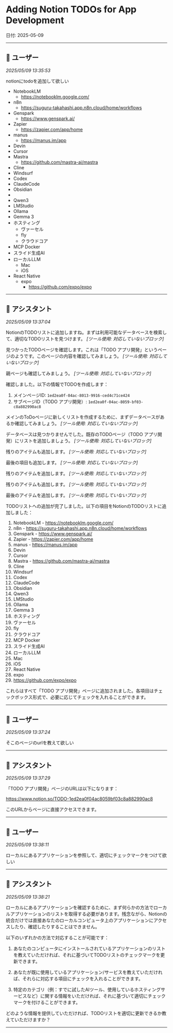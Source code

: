 # Adding Notion TODOs for App Development

日付: 2025-05-09

---

## 👤 ユーザー
*2025/05/09 13:35:53*

notionにtodoを追加して欲しい

* NotebookLM
   * https://notebooklm.google.com/
* n8n
   * https://suguru-takahashi.app.n8n.cloud/home/workflows
* Genspark
   * https://www.genspark.ai/
* Zapier
   * https://zapier.com/app/home
* manus
   * https://manus.im/app
* Devin
* Cursor
* Mastra
   * https://github.com/mastra-ai/mastra
* Cline
* Windsurf
* Codex
* ClaudeCode
* Obsidian
* 
* Qwen3
* LMStudio
* Ollama
* Gemma 3
* ホスティング
   * ヴァーセル
   * fly
   * クラウドコア
* MCP Docker
* スライド生成AI
* ローカルLLM
   * Mac
   * iOS
* React Native
   * expo
      * https://github.com/expo/expo

---

## 🤖 アシスタント
*2025/05/09 13:37:04*

NotionのTODOリストに追加しますね。まずは利用可能なデータベースを検索して、適切なTODOリストを見つけます。
*[ツール使用: 対応していないブロック]*



見つかったTODOページを確認します。これは「TODO アプリ開発」というページのようです。このページの内容を確認してみましょう。
*[ツール使用: 対応していないブロック]*



親ページも確認してみましょう。
*[ツール使用: 対応していないブロック]*



確認しました。以下の情報でTODOを作成します：

1. メインページID: `1ed2ea0f-04ac-8013-9916-ced4c71ce424`
2. サブページID（TODO アプリ開発）: `1ed2ea0f-04ac-8059-bf03-c8a882990ac8`

メインのToDoページに新しくリストを作成するために、まずデータベースがあるか確認してみましょう。
*[ツール使用: 対応していないブロック]*



データベースは見つかりませんでした。既存のTODOページ（TODO アプリ開発）にリストを追加しましょう。
*[ツール使用: 対応していないブロック]*



残りのアイテムも追加します。
*[ツール使用: 対応していないブロック]*



最後の項目も追加します。
*[ツール使用: 対応していないブロック]*



残りのアイテムを追加します。
*[ツール使用: 対応していないブロック]*



残りのアイテムも追加します。
*[ツール使用: 対応していないブロック]*



最後のアイテムを追加します。
*[ツール使用: 対応していないブロック]*



TODOリストへの追加が完了しました。以下の項目をNotionのTODOリストに追加しました：

1. NotebookLM - https://notebooklm.google.com/
2. n8n - https://suguru-takahashi.app.n8n.cloud/home/workflows
3. Genspark - https://www.genspark.ai/
4. Zapier - https://zapier.com/app/home
5. manus - https://manus.im/app
6. Devin
7. Cursor
8. Mastra - https://github.com/mastra-ai/mastra
9. Cline
10. Windsurf
11. Codex
12. ClaudeCode
13. Obsidian
14. Qwen3
15. LMStudio
16. Ollama
17. Gemma 3
18. ホスティング
19. ヴァーセル
20. fly
21. クラウドコア
22. MCP Docker
23. スライド生成AI
24. ローカルLLM
25. Mac
26. iOS
27. React Native
28. expo
29. https://github.com/expo/expo

これらはすべて「TODO アプリ開発」ページに追加されました。各項目はチェックボックス形式で、必要に応じてチェックを入れることができます。

---

## 👤 ユーザー
*2025/05/09 13:37:24*

そこのページのurlを教えて欲しい

---

## 🤖 アシスタント
*2025/05/09 13:37:29*

「TODO アプリ開発」ページのURLは以下になります：

https://www.notion.so/TODO-1ed2ea0f04ac8059bf03c8a882990ac8

このURLからページに直接アクセスできます。

---

## 👤 ユーザー
*2025/05/09 13:38:11*

ローカルにあるアプリケーションを参照して、適切にチェックマークをつけて欲しい

---

## 🤖 アシスタント
*2025/05/09 13:38:21*

ローカルにあるアプリケーションを確認するために、まず何らかの方法でローカルアプリケーションのリストを取得する必要があります。残念ながら、Notionの統合だけでは直接あなたのローカルコンピュータ上のアプリケーションにアクセスしたり、確認したりすることはできません。

以下のいずれかの方法で対応することが可能です：

1. あなたのコンピュータにインストールされているアプリケーションのリストを教えていただければ、それに基づいてTODOリストのチェックマークを更新できます。

2. あなたが既に使用しているアプリケーション/サービスを教えていただければ、それらに対応する項目にチェックを入れることができます。

3. 特定のカテゴリ（例：すでに試したAIツール、使用しているホスティングサービスなど）に関する情報をいただければ、それに基づいて適切にチェックマークを付けることができます。

どのような情報を提供していただければ、TODOリストを適切に更新できるか教えていただけますか？

---
